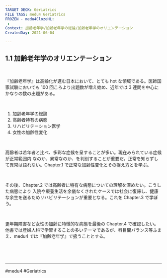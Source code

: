 ```yaml
---
TARGET DECK: Geriatrics
FILE TAGS: medu4 Geriatrics
FROZEN - medu4ClozeHL:
 : 
Context: 加齢老年学/加齢老年学の総論/加齢老年学のオリエンテーション
CreatedDay: 2021-06-04

---
```


## 1.1 加齢老年学のオリエンテーション

<br>

『加齢老年学』は高齢化が進む日本において、とても hot な領域である。医師国家試験においても 100 回ころより出題数が増え始め、近年では 3 連問を中心にかなりの数の出題がある。

<br>

1. 加齢老年学の総論
2. 高齢者特有の病態
3. リハビリテーション医学
4. 女性の加齢性変化

<br>

高齢者は若年者と比べ、多彩な症候を呈することが多い。現在みられている症候が正常範囲内 なのか、異常なのか、を判別することが重要だ。正常を知らずして異常は語れない。Chapter.1 で正常な加齢性変化とその捉え方とを学ぶ。

<br>

その後、Chapter.2 では高齢者に特有な病態についての理解を深めたい。こうした病態により 入院や療養生活を余儀なくされたケースでは社会に復帰し、健康な余生を送るためリハビリテーションが重要となる。これを Chapter.3 で学ぼう。

 <br>

更年期障害など女性の加齢に特徴的な病態を最後の Chapter.4 で確認したい。他書では産婦人科で学習することの多いテーマであるが、科目間バランス等ふまえ、medu4 では『加齢老年学』で扱うこととする。
    



<br><br><br>

---
#medu4 #Geriatrics 

